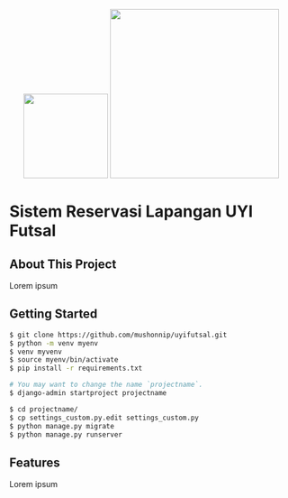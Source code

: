 <p align="center">
<img src="https://i.ibb.co/yVPhMDk/LOGO-UYI.png" width="150">
<img src="https://static.djangoproject.com/img/logos/django-logo-negative.svg" width="300">
</p>

# Sistem Reservasi Lapangan UYI Futsal
## About This Project
Lorem ipsum

## Getting Started
```bash
$ git clone https://github.com/mushonnip/uyifutsal.git
$ python -m venv myenv
$ venv myvenv
$ source myenv/bin/activate
$ pip install -r requirements.txt

# You may want to change the name `projectname`.
$ django-admin startproject projectname

$ cd projectname/
$ cp settings_custom.py.edit settings_custom.py
$ python manage.py migrate
$ python manage.py runserver
```

## Features
Lorem ipsum